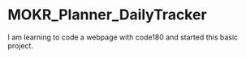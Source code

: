 # MOKR_Planner_DailyTracker
I am learning to code a webpage with code180 and started this basic project.
